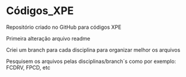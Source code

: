 # Códigos_XPE
Repositório criado no GitHub para códigos XPE 

Primeira alteração arquivo readme

Criei um branch para cada disciplina para organizar melhor os arquivos

Pesquisem os arquivos pelas disciplinas/branch´s como por exemplo: FCDRV, FPCD, etc
